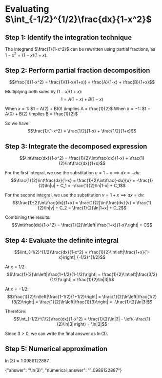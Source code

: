# Evaluating $\int_{-1/2}^{1/2}\frac{dx}{1-x^2}$

## Step 1: Identify the integration technique
The integrand $\frac{1}{1-x^2}$ can be rewritten using partial fractions, as $1-x^2 = (1-x)(1+x)$.

## Step 2: Perform partial fraction decomposition
$$\frac{1}{1-x^2} = \frac{1}{(1-x)(1+x)} = \frac{A}{1-x} + \frac{B}{1+x}$$

Multiplying both sides by $(1-x)(1+x)$:
$$1 = A(1+x) + B(1-x)$$

When $x = 1$: $1 = A(2) + B(0) \implies A = \frac{1}{2}$
When $x = -1$: $1 = A(0) + B(2) \implies B = \frac{1}{2}$

So we have:
$$\frac{1}{1-x^2} = \frac{1/2}{1-x} + \frac{1/2}{1+x}$$

## Step 3: Integrate the decomposed expression
$$\int\frac{dx}{1-x^2} = \frac{1}{2}\int\frac{dx}{1-x} + \frac{1}{2}\int\frac{dx}{1+x}$$

For the first integral, we use the substitution $u = 1-x \implies dx = -du$:
$$\frac{1}{2}\int\frac{dx}{1-x} = \frac{1}{2}\int\frac{-du}{u} = -\frac{1}{2}\ln|u| + C_1 = -\frac{1}{2}\ln|1-x| + C_1$$

For the second integral, we use the substitution $v = 1+x \implies dx = dv$:
$$\frac{1}{2}\int\frac{dx}{1+x} = \frac{1}{2}\int\frac{dv}{v} = \frac{1}{2}\ln|v| + C_2 = \frac{1}{2}\ln|1+x| + C_2$$

Combining the results:
$$\int\frac{dx}{1-x^2} = \frac{1}{2}\ln\left|\frac{1+x}{1-x}\right| + C$$

## Step 4: Evaluate the definite integral
$$\int_{-1/2}^{1/2}\frac{dx}{1-x^2} = \frac{1}{2}\ln\left|\frac{1+x}{1-x}\right|_{-1/2}^{1/2}$$

At $x = 1/2$:
$$\frac{1}{2}\ln\left|\frac{1+1/2}{1-1/2}\right| = \frac{1}{2}\ln\left|\frac{3/2}{1/2}\right| = \frac{1}{2}\ln|3|$$

At $x = -1/2$:
$$\frac{1}{2}\ln\left|\frac{1-1/2}{1+1/2}\right| = \frac{1}{2}\ln\left|\frac{1/2}{3/2}\right| = \frac{1}{2}\ln\left|\frac{1}{3}\right| = -\frac{1}{2}\ln|3|$$

Therefore:
$$\int_{-1/2}^{1/2}\frac{dx}{1-x^2} = \frac{1}{2}\ln|3| - \left(-\frac{1}{2}\ln|3|\right) = \ln|3|$$

Since $3 > 0$, we can write the final answer as $\ln(3)$.

## Step 5: Numerical approximation
$\ln(3) \approx 1.0986122887$

{"answer": "\\ln(3)", "numerical_answer": "1.0986122887"}